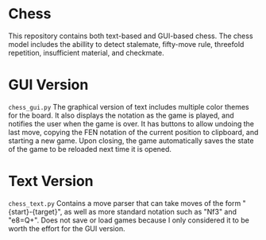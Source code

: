 # Chess
This repository contains both text-based and GUI-based chess. The chess model includes the
abillity to detect stalemate, fifty-move rule, threefold repetition, insufficient material,
and checkmate.

# GUI Version
`chess_gui.py`
The graphical version of text includes multiple color themes for the board. It also displays
the notation as the game is played, and notifies the user when the game is over. It has buttons
to allow undoing the last move, copying the FEN notation of the current position to clipboard,
and starting a new game. Upon closing, the game automatically saves the state of the game to
be reloaded next time it is opened.

# Text Version
`chess_text.py`
Contains a move parser that can take moves of the form "{start}-{target}", as well as more
standard notation such as "Nf3" and "e8=Q+". Does not save or load games because I only
considered it to be worth the effort for the GUI version.
